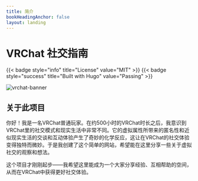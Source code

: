```yaml
---
title: 简介
bookHeadingAnchor: false
layout: landing
---
```


<div class="book-hero">

# VRChat 社交指南

{{< badge style="info" title="License" value="MIT" >}} {{< badge style="success" title="Built with Hugo" value="Passing" >}}

![vrchat-banner](./../images/vrc-banner.jpg)

</div>

## 关于此项目
你好！我是一名VRChat普通玩家。在约500小时的VRChat时长之后，我意识到VRChat里的社交模式和现实生活中非常不同。它的虚拟属性所带来的匿名性和近似现实生活的交谈和互动体验产生了奇妙的化学反应，这让在VRChat的社交体验变得独特而微妙。于是我创建了这个简单的网站，希望能在这里分享一些关于虚拟社交的观察和想法。

这个项目才刚刚起步——我希望这里能成为一个大家分享经验、互相帮助的空间，从而在VRChat中获得更好社交体验。